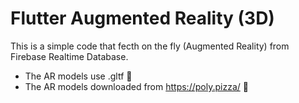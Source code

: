 # Flutter Augmented Reality (3D)

This is a simple code that fecth on the fly (Augmented Reality) from Firebase Realtime Database.
- The AR models use .gltf 🌟
- The AR models downloaded from https://poly.pizza/ 🍕

